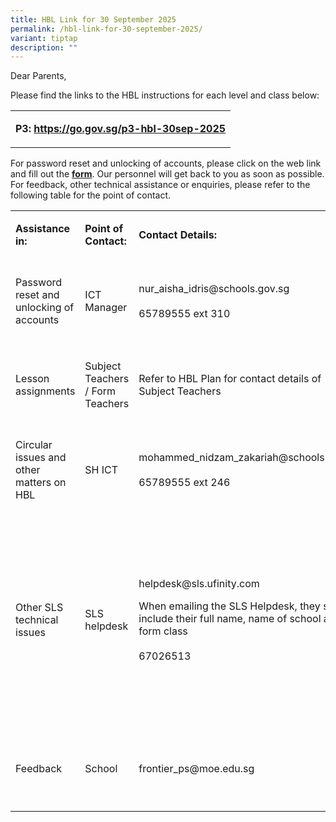 ```yaml
---
title: HBL Link for 30 September 2025
permalink: /hbl-link-for-30-september-2025/
variant: tiptap
description: ""
---
```

<p>Dear Parents,</p>
<p>Please find the links to the HBL instructions for each level and class
below:</p>
<table style="minWidth: 25px">
<colgroup>
<col>
</colgroup>
<tbody>
<tr>
<td rowspan="1" colspan="1">
<p><strong>P3: <a href="https://go.gov.sg/p3-hbl-30sep-2025" rel="noopener noreferrer nofollow" target="_blank">https://go.gov.sg/p3-hbl-30sep-2025</a></strong>
</p>
</td>
</tr>
</tbody>
</table>
<p>For password reset and unlocking of accounts, please click on the web
link and fill out the <strong><a href="https://go.gov.sg/frontier-formsg" rel="noopener noreferrer nofollow" target="_blank">form</a></strong>.
Our personnel will get back to you as soon as possible. For feedback, other
technical assistance or enquiries, please refer to the following table
for the point of contact.</p>
<table style="minWidth: 100px">
<colgroup>
<col>
<col>
<col>
<col>
</colgroup>
<tbody>
<tr>
<td rowspan="1" colspan="1">
<p><strong>Assistance in:</strong>
</p>
</td>
<td rowspan="1" colspan="1">
<p><strong>Point of Contact:</strong>
</p>
</td>
<td rowspan="1" colspan="1">
<p><strong>Contact Details:</strong>
</p>
</td>
<td rowspan="1" colspan="1">
<p><strong>Operating Hours:</strong>
</p>
</td>
</tr>
<tr>
<td rowspan="1" colspan="1">
<p>Password reset and unlocking of accounts</p>
</td>
<td rowspan="1" colspan="1">
<p>ICT Manager</p>
</td>
<td rowspan="1" colspan="1">
<p><a rel="noopener noreferrer nofollow" target="_blank">nur_aisha_idris@schools.gov.sg</a> 
<br>
<br>65789555 ext 310</p>
</td>
<td rowspan="1" colspan="1">
<p>Mondays - Fridays:</p>
<p>8:00 am - 4:00 pm</p>
</td>
</tr>
<tr>
<td rowspan="1" colspan="1">
<p>Lesson assignments</p>
</td>
<td rowspan="1" colspan="1">
<p>Subject Teachers / Form Teachers</p>
</td>
<td rowspan="1" colspan="1">
<p>Refer to HBL Plan for contact details of Subject Teachers</p>
</td>
<td rowspan="1" colspan="1">
<p>Mondays - Fridays:</p>
<p>8:00 am - 4:00 pm</p>
</td>
</tr>
<tr>
<td rowspan="1" colspan="1">
<p>Circular issues and other matters on HBL</p>
</td>
<td rowspan="1" colspan="1">
<p>SH ICT</p>
</td>
<td rowspan="1" colspan="1">
<p><a rel="noopener noreferrer nofollow" target="_blank">mohammed_nidzam_zakariah@schools.gov.sg</a> 
<br>
<br>65789555 ext 246</p>
</td>
<td rowspan="1" colspan="1">
<p>Mondays - Fridays:</p>
<p>8:00 am - 4:00 pm</p>
</td>
</tr>
<tr>
<td rowspan="1" colspan="1">
<p>Other SLS technical issues</p>
</td>
<td rowspan="1" colspan="1">
<p>SLS helpdesk</p>
</td>
<td rowspan="1" colspan="1">
<p><a rel="noopener noreferrer nofollow" target="_blank">helpdesk@sls.ufinity.com</a>
</p>
<p>When emailing the SLS Helpdesk, they should include their full name, name
of school and form class
<br>
<br>67026513</p>
</td>
<td rowspan="1" colspan="1">
<p>Mondays - Fridays:</p>
<p>4:00 pm - 9:00 pm</p>
<p>Saturdays:</p>
<p>9:00 am - 9:00 pm</p>
<p>*Closed on Sundays &amp; Public Holidays</p>
</td>
</tr>
<tr>
<td rowspan="1" colspan="1">
<p>Feedback</p>
</td>
<td rowspan="1" colspan="1">
<p>School</p>
</td>
<td rowspan="1" colspan="1">
<p><a rel="noopener noreferrer nofollow" target="_blank">frontier_ps@moe.edu.sg</a>
</p>
</td>
<td rowspan="1" colspan="1">
<p>Mondays - Fridays:</p>
<p>8:00 am - 5:00 pm</p>
</td>
</tr>
</tbody>
</table>
<p>&nbsp;</p>